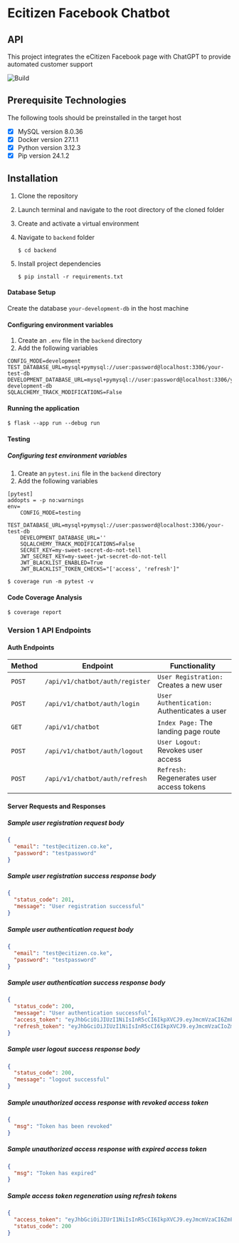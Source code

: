 # Ecitizen Facebook Chatbot

## API

This project integrates the eCitizen Facebook page with ChatGPT to provide automated customer support

![Build](https://github.com/ecitizen-ke/ecitizen-fb-chatbot/actions/workflows/develop.yml/badge.svg?branch=)

## Prerequisite Technologies

The following tools should be preinstalled in the target host

- [x] MySQL version 8.0.36
- [x] Docker version 27.1.1
- [x] Python version 3.12.3
- [x] Pip version 24.1.2

## Installation

1. Clone the repository
2. Launch terminal and navigate to the root directory of the cloned folder
3. Create and activate a virtual environment
4. Navigate to `backend` folder

   `$ cd backend`

5. Install project dependencies

   `$ pip install -r requirements.txt`

#### Database Setup

Create the database `your-development-db` in the host machine

#### Configuring environment variables

1. Create an `.env` file in the `backend` directory
2. Add the following variables

```
CONFIG_MODE=development
TEST_DATABASE_URL=mysql+pymysql://user:password@localhost:3306/your-test-db
DEVELOPMENT_DATABASE_URL=mysql+pymysql://user:password@localhost:3306/your-development-db
SQLALCHEMY_TRACK_MODIFICATIONS=False
```

#### Running the application

`$ flask --app run --debug run`

#### Testing

##### Configuring test environment variables

1. Create an `pytest.ini` file in the `backend` directory
2. Add the following variables

```
[pytest]
addopts = -p no:warnings
env=
    CONFIG_MODE=testing
    TEST_DATABASE_URL=mysql+pymysql://user:password@localhost:3306/your-test-db
    DEVELOPMENT_DATABASE_URL=''
    SQLALCHEMY_TRACK_MODIFICATIONS=False
    SECRET_KEY=my-sweet-secret-do-not-tell
    JWT_SECRET_KEY=my-sweet-jwt-secret-do-not-tell
    JWT_BLACKLIST_ENABLED=True
    JWT_BLACKLIST_TOKEN_CHECKS="['access', 'refresh']"
```

`$ coverage run -m pytest -v`

#### Code Coverage Analysis

`$ coverage report`

### Version 1 API Endpoints

#### Auth Endpoints

| Method | Endpoint                        | Functionality                               |
| ------ | ------------------------------- | ------------------------------------------- |
| `POST` | `/api/v1/chatbot/auth/register` | `User Registration:` Creates a new user     |
| `POST` | `/api/v1/chatbot/auth/login`    | `User Authentication:` Authenticates a user |
| `GET`  | `/api/v1/chatbot`               | `Index Page:` The landing page route        |
| `POST` | `/api/v1/chatbot/auth/logout`   | `User Logout:` Revokes user access          |
| `POST` | `/api/v1/chatbot/auth/refresh`  | `Refresh:` Regenerates user access tokens   |

#### Server Requests and Responses

##### Sample user registration request body

```json
{
  "email": "test@ecitizen.co.ke",
  "password": "testpassword"
}
```

##### Sample user registration success response body

```json
{
  "status_code": 201,
  "message": "User registration successful"
}
```

##### Sample user authentication request body

```json
{
  "email": "test@ecitizen.co.ke",
  "password": "testpassword"
}
```

##### Sample user authentication success response body

```json
{
  "status_code": 200,
  "message": "User authentication successful",
  "access_token": "eyJhbGciOiJIUzI1NiIsInR5cCI6IkpXVCJ9.eyJmcmVzaCI6ZmFsc2UsImlhdCI6MTcyMjAxMDg0NCwianRpIjoiMTQ3PjQ5YTAtNGY1ZS00MzhiLWE2NjgtNTHzNTdiM2JmNGQ2IiwidHlwZSI6ImFjY2VzcyIsInN1YiI6ImFkbWluQGVjaXRpemVuLmNvbSIsIk5iZiI6MTcyMjAxMDg0NCwiY3NyZiI6IjE5ZTNkMDQ3LTY5ZWUtNGJjZC04ZDU0LTYzNjlmMjEzYTAzMiIsImV4cCI6MTcyMjAxMTc0NH0.DxcdXquE7iimUaGs_NmbIomypQ3nxaqCL5pQTBhbeRb",
  "refresh_token": "eyJhbGciOiJIUzI1NiIsInR5cCI6IkpXVCJ9.eyJmcmVzaCIoZmFsc2UsImlhdCI6MTcytjIxNjYwMywianRpJjoiYWRlYzkyNzMtZjUzZi00OWMxLWFmMmItMDkwZDcyOGU0ODFlIiwidHlwZSI6InJlZnJlc2giLCJzdWIiOiJhZG1pbkBlY2l0aXplbi5jb20iLCJuYmYiOjE3MjIyMTY2MDMsImNzcmYiOiI3MDcyMjMyYS03MjA4LTRiOWQtYjllYi1jODZiYTEzNDU4YWEiLCJleNAiOjE3MjQ4MDg2MDN9.Q79STusDl1E8bnrGWEcAHzsdrFHLVRdJw3rTVTT1hpx"
}
```

##### Sample user logout success response body

```json
{
  "status_code": 200,
  "message": "logout successful"
}
```

##### Sample unauthorized access response with revoked access token

```json
{
  "msg": "Token has been revoked"
}
```

##### Sample unauthorized access response with expired access token

```json
{
  "msg": "Token has expired"
}
```

##### Sample access token regeneration using refresh tokens

```json
{
  "access_token": "eyJhbGciOiJIUrI1NiIsInR5cCI6IkpXVCJ9.eyJmcmVzaCI6ZmFsc2UsImlhdCI6MTcwMjIxOTQxNCwianRpIjoiM2Q5MDY3N2QtMmM2Yi00ZDY1LWFkODctMzM3MjBkODJkNDYyIiwidHlwZSI6ImFjY2VzcyIsInN1YiI6ImBkbWluQGVjaXRpemVuLmNvbSIsIm5iZiI6MTcyMjIx8TQxNCwiY3NyZiI6IjZiMPk1NWE0LWM2ZjYtNDFjNi04ZWQwLTA2MGQ3ZDliMjQxYSIsImV4cCI6MTcyMjIyMDMxNH0.w49lTF6RmkZSlybJKWBcNPhlvtEdkN3atPODu05F5AX",
  "status_code": 200
}
```
